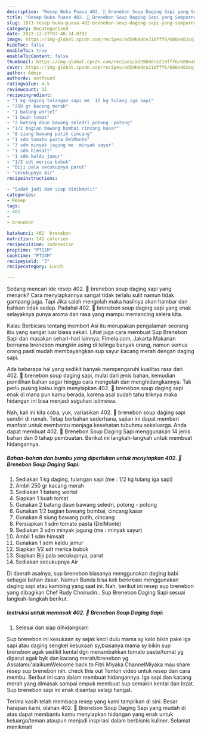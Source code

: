```yaml
---
description: "Resep Buka Puasa 402. 🍲 Brenebon Soup Daging Sapi yang Sempurna"
title: "Resep Buka Puasa 402. 🍲 Brenebon Soup Daging Sapi yang Sempurna"
slug: 1073-resep-buka-puasa-402-brenebon-soup-daging-sapi-yang-sempurna
category: Uncategorized
date: 2022-12-27T07:48:34.079Z
image: https://img-global.cpcdn.com/recipes/ad59b0dce210fff6/680x482cq70/402-brenebon-soup-daging-sapi-foto-resep-utama.jpg
hideToc: false
enableToc: true
enableTocContent: false
thumbnail: https://img-global.cpcdn.com/recipes/ad59b0dce210fff6/680x482cq70/402-brenebon-soup-daging-sapi-foto-resep-utama.jpg
cover: https://img-global.cpcdn.com/recipes/ad59b0dce210fff6/680x482cq70/402-brenebon-soup-daging-sapi-foto-resep-utama.jpg
author: Admin
authorAv: notfound
ratingvalue: 4.5
reviewcount: 15
recipeingredient:
- "1 kg daging tulangan sapi me  12 kg tulang iga sapi"
- "250 gr kacang merah"
- "1 batang wortel"
- "1 buah tomat"
- "2 batang daun bawang seledri potong  potong"
- "1/2 bagian bawang bombai cincang kasar"
- "8 siung bawang putih cincang"
- "1 sdm tomato pasta DelMonte"
- "3 sdm minyak jagung me  minyak sayur"
- "1 sdm himsalt"
- "1 sdm kaldu jamur"
- "1/2 sdt merica bubuk"
- "Biji pala secukupnya parut"
- "secukupnya Air"
recipeinstructions:

- "Sudah jadi dan siap dinikmati!"
categories:
- Resep
tags:
- 402
- 
- brenebon

katakunci: 402  brenebon 
nutrition: 141 calories
recipecuisine: Indonesian
preptime: "PT11M"
cooktime: "PT34M"
recipeyield: "3"
recipecategory: Lunch

---
```



Sedang mencari ide resep 402. 🍲 brenebon soup daging sapi yang menarik? Cara menyiapkannya sangat tidak terlalu sulit namun tidak gampang juga. Tapi Jika salah mengolah maka hasilnya akan hambar dan bahkan tidak sedap. Padahal 402. 🍲 brenebon soup daging sapi yang enak selayaknya punya aroma dan rasa yang mampu memancing selera kita.


Kalau Berbicara tentang memberi Asi itu merupakan pengalaman seorang ibu yang sangat luar biasa sekali. Lihat juga cara membuat Sup Brenebon Sapi dan masakan sehari-hari lainnya. Fimela.com, Jakarta Makanan bernama brenebon mungkin asing di telinga banyak orang, namun semua orang pasti mudah membayangkan sup sayur kacang merah dengan daging sapi.

Ada beberapa hal yang sedikit banyak mempengaruhi kualitas rasa dari 402. 🍲 brenebon soup daging sapi, mulai dari jenis bahan, kemudian pemilihan bahan segar hingga cara mengolah dan menghidangkannya. Tak perlu pusing kalau ingin menyiapkan 402. 🍲 brenebon soup daging sapi enak di mana pun kamu berada, karena asal sudah tahu triknya maka hidangan ini bisa menjadi suguhan istimewa.


Nah, kali ini kita coba, yuk, variasikan 402. 🍲 brenebon soup daging sapi sendiri di rumah. Tetap berbahan sederhana, sajian ini dapat memberi manfaat untuk membantu menjaga kesehatan tubuhmu sekeluarga. Anda dapat membuat 402. 🍲 Brenebon Soup Daging Sapi menggunakan 14 jenis bahan dan 0 tahap pembuatan. Berikut ini langkah-langkah untuk membuat hidangannya.

<!--inarticleads1-->

##### Bahan-bahan dan bumbu yang diperlukan untuk menyiapkan 402. 🍲 Brenebon Soup Daging Sapi:

1. Sediakan 1 kg daging, tulangan sapi (me : 1/2 kg tulang iga sapi)
1. Ambil 250 gr kacang merah
1. Sediakan 1 batang wortel
1. Siapkan 1 buah tomat
1. Gunakan 2 batang daun bawang seledri, potong - potong
1. Gunakan 1/2 bagian bawang bombai, cincang kasar
1. Gunakan 8 siung bawang putih, cincang
1. Persiapkan 1 sdm tomato pasta (DelMonte)
1. Sediakan 3 sdm minyak jagung (me : minyak sayur)
1. Ambil 1 sdm himsalt
1. Gunakan 1 sdm kaldu jamur
1. Siapkan 1/2 sdt merica bubuk
1. Siapkan Biji pala secukupnya, parut
1. Sediakan secukupnya Air


Di daerah asalnya, sup brenebon biasanya menggunakan daging babi sebagai bahan dasar. Namun Bunda bisa kok berkreasi menggunakan daging sapi atau kambing yang saat ini. Nah, berikut ini resep sup brenebon yang dibagikan Chef Rudy Choirudin.. Sup Brenebon Daging Sapi sesuai langkah-langkah berikut. 

<!--inarticleads2-->

##### Instruksi untuk memasak 402. 🍲 Brenebon Soup Daging Sapi:


1. Selesai dan siap dihidangkan!

Sup brenebon ini kesukaan sy sejak kecil dulu mama sy kalo bikin pake iga sapi atau daging sengkel kesukaan sy,biasanya mama sy bikin sup brenebon agak sedikit kental dgn menambahkan tomato paste/tomat yg diparut agak byk dan kacang merah/brenebon yg. Assalamu&#39;alaikumWelcome back to Fitri Miyaka ChannelMiyaka mau share resep sup brenebon nih. check this out Tonton video untuk resep dan cara membu. Berikut ini cara dalam membuat hidangannya. Iga sapi dan kacang merah yang dimasak sampai empuk membuat sup semakin kental dan lezat. Sup brenebon sapi ini enak disantap selagi hangat. 

Terima kasih telah membaca resep yang kami tampilkan di sini. Besar harapan kami, olahan 402. 🍲 Brenebon Soup Daging Sapi yang mudah di atas dapat membantu kamu menyiapkan hidangan yang enak untuk keluarga/teman ataupun menjadi inspirasi dalam berbisnis kuliner. Selamat menikmati
